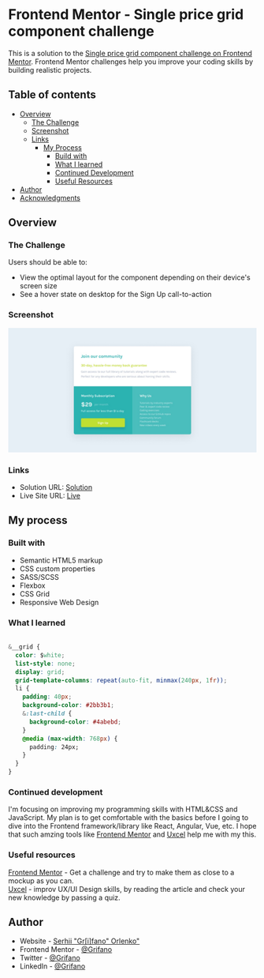 # Frontend Mentor - Single price grid component challenge

This is a solution to the [Single price grid component challenge on Frontend Mentor](https://www.frontendmentor.io/challenges/single-price-grid-component-5ce41129d0ff452fec5abbbc). Frontend Mentor challenges help you improve your coding skills by building realistic projects.

## Table of contents

- [Overview](#overview)
  - [The Challenge](#the-challenge)
  - [Screenshot](#screenshot)
  - [Links](#links)
    - [My Process](#my-process)
      - [Build with](#built-with)
      - [What I learned](#what-i-learned)
      - [Continued Development](#continued-development)
      - [Useful Resources](#useful-resources)
- [Author](#author)
- [Acknowledgments](#acknowledgments)

## Overview

### The Challenge

Users should be able to:

- View the optimal layout for the component depending on their device's screen size
- See a hover state on desktop for the Sign Up call-to-action

### Screenshot

![](./images/ScreenShot.jpg)

### Links

- Solution URL: [Solution]()
- Live Site URL: [Live](https://grifano.github.io/FM__Single-price-grid-component/)

## My process

### Built with

- Semantic HTML5 markup
- CSS custom properties
- SASS/SCSS
- Flexbox
- CSS Grid
- Responsive Web Design

### What I learned

```html

```

```css
&__grid {
  color: $white;
  list-style: none;
  display: grid;
  grid-template-columns: repeat(auto-fit, minmax(240px, 1fr));
  li {
    padding: 40px;
    background-color: #2bb3b1;
    &:last-child {
      background-color: #4abebd;
    }
    @media (max-width: 768px) {
      padding: 24px;
    }
  }
}
```

### Continued development

I'm focusing on improving my programming skills with HTML&CSS and JavaScript. My plan is to get comfortable with the basics before I going to dive into the Frontend framework/library like React, Angular, Vue, etc.
I hope that such amzing tools like [Frontend Mentor](https://www.frontendmentor.io/) and [Uxcel](https://uxcel.com?invite=EE4PBID94EEH) help me with my this.

### Useful resources

[Frontend Mentor](https://www.frontendmentor.io/) - Get a challenge and try to make them as close to a mockup as you can.  
[Uxcel](https://uxcel.com?invite=EE4PBID94EEH) - improv UX/UI Design skills, by reading the article and check your new knowledge by passing a quiz.

## Author

- Website - [Serhii "Gr[i]fano" Orlenko"](https://grifano.webflow.io/)
- Frontend Mentor - [@Grifano](https://www.frontendmentor.io/profile/Grifano)
- Twitter - [@Grifano](https://twitter.com/OrlenkoSerhii)
- LinkedIn - [@Grifano](https://www.linkedin.com/in/serhii-orlenko-44aaa4a3/)

<!-- ## Acknowledgments -->
